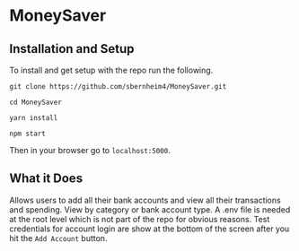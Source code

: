 # MoneySaver

## Installation and Setup

To install and get setup with the repo run the following. 

`git clone https://github.com/sbernheim4/MoneySaver.git`

`cd MoneySaver`

`yarn install`

`npm start`

Then in your browser go to `localhost:5000`.

## What it Does

Allows users to add all their bank accounts and view all their transactions and spending. View by category or bank account type. A .env file is needed at the root level which is not part of the repo for obvious reasons. Test credentials for account login are show at the bottom of the screen after you hit the `Add Account` button.
